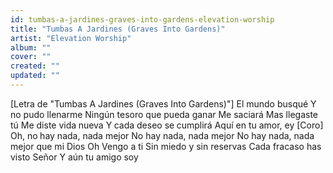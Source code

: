 ```yaml
---
id: tumbas-a-jardines-graves-into-gardens-elevation-worship
title: "Tumbas A Jardines (Graves Into Gardens)"
artist: "Elevation Worship"
album: ""
cover: ""
created: ""
updated: ""
---
```


[Letra de "Tumbas A Jardines (Graves Into Gardens)"]
El mundo busqué
Y no pudo llenarme
Ningún tesoro que pueda ganar
Me saciará
Mas llegaste tú
Me diste vida nueva
Y cada deseo se cumplirá
Aquí en tu amor, ey
[Coro]
Oh, no hay nada, nada mejor
No hay nada, nada mejor
No hay nada, nada mejor que mi Dios
Oh
Vengo a ti
Sin miedo y sin reservas
Cada fracaso has visto Señor
Y aún tu amigo soy